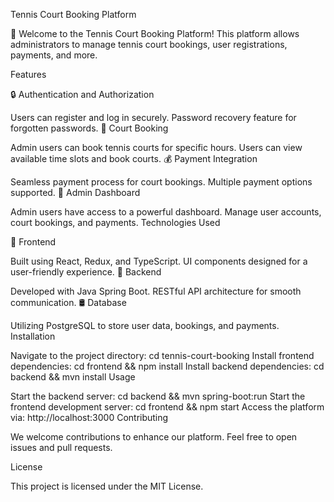 Tennis Court Booking Platform

🎾 Welcome to the Tennis Court Booking Platform! This platform allows administrators to manage tennis court bookings, user registrations, payments, and more.

Features

🔒 Authentication and Authorization

Users can register and log in securely.
Password recovery feature for forgotten passwords.
📅 Court Booking

Admin users can book tennis courts for specific hours.
Users can view available time slots and book courts.
💰 Payment Integration

Seamless payment process for court bookings.
Multiple payment options supported.
🔧 Admin Dashboard

Admin users have access to a powerful dashboard.
Manage user accounts, court bookings, and payments.
Technologies Used

🔧 Frontend

Built using React, Redux, and TypeScript.
UI components designed for a user-friendly experience.
🔧 Backend

Developed with Java Spring Boot.
RESTful API architecture for smooth communication.
🛢️ Database

Utilizing PostgreSQL to store user data, bookings, and payments.
Installation


Navigate to the project directory: cd tennis-court-booking
Install frontend dependencies: cd frontend && npm install
Install backend dependencies: cd backend && mvn install
Usage

Start the backend server: cd backend && mvn spring-boot:run
Start the frontend development server: cd frontend && npm start
Access the platform via: http://localhost:3000
Contributing

We welcome contributions to enhance our platform. Feel free to open issues and pull requests.

License

This project is licensed under the MIT License.
